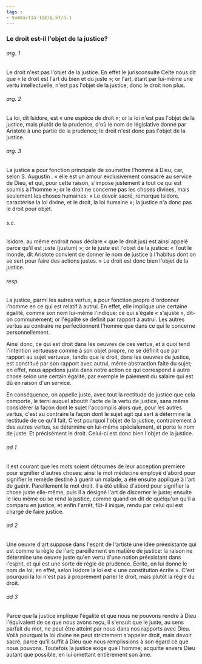 ```yaml
---
tags : 
- Summa/IIa-IIæ/q.57/a.1
---
```


### Le droit est-il l'objet de la justice?

###### arg. 1
Le droit n'est pas l'objet de la justice. En effet le jurisconsulte Celte nous dit que « le droit est l'art du bien et du juste »; or l'art, étant par lui-même une vertu intellectuelle, n'est pas l'objet de la justice, donc le droit non plus. 

###### arg. 2
La loi, dit Isidore, est « une espèce de droit »; or la loi n'est pas l'objet de la justice, mais plutôt de la prudence, d'où le nom de législative donné par Aristote à une partie de la prudence; le droit n'est donc pas l'objet de la justice. 

###### arg. 3
La justice a pour fonction principale de soumettre l'homme à Dieu; car, selon S. Augustin . « elle est un amour exclusivement consacré au service de Dieu, et qui, pour cette raison, s'impose justement à tout ce qui est soumis à l'homme »; or le droit ne concerne pas les choses divines, mais seulement les choses humaines: « Le devoir sacré, remarque Isidore. caractérise la loi divine, et le droit, la loi humaine »; la justice n'a donc pas le droit pour objet. 

###### s.c.
Isidore, au même endroit nous déclare « que le droit jus) est ainsi appelé parce qu'il est juste (justum) »; or le juste est l'objet de la justice: « Tout le monde, dit Aristote convient de donner le nom de justice à l'habitus dont on se sert pour faire des actions justes. » Le droit est donc bien l'objet de la justice. 

###### resp.
La justice, parmi les autres vertus, a pour fonction propre d'ordonner l'homme en ce qui est relatif à autrui. En effet, elle implique une certaine égalité, comme son nom lui-même l'indique: ce qui s'égale « s'ajuste », dit-on communément; or l'égalité se définit par rapport à autrui. Les autres vertus au contraire ne perfectionnent l'homme que dans ce qui le concerne personnellement. 

Ainsi donc, ce qui est droit dans les oeuvres de ces vertus, et à quoi tend l'intention vertueuse comme à son objet propre, ne se définit que par rapport au sujet vertueux, tandis que le droit, dans les oeuvres de justice, est constitué par son rapport avec autrui, même abstraction faite du sujet; en effet, nous appelons juste dans notre action ce qui correspond à autre chose selon une certain égalité, par exemple le paiement du salaire qui est dû en raison d'un service. 

En conséquence, on appelle juste, avec tout la rectitude de justice que cela comporte, le terni auquel aboutit l'acte de la vertu de justice, sans même considérer la façon dont le sujet l'accomplis alors que, pour les autres vertus, c'est au contraire la façon dont le sujet agit qui sert à détermine la rectitude de ce qu'il fait. C'est pourquoi l'objet de la justice, contrairement à des autres vertus, se détermine en lui-même spécialement, et porte le nom de juste. Et précisément le droit. Celui-ci est donc bien l'objet de la justice. 

###### ad 1
Il est courant que les mots soient détournés de leur acception première pour signifier d'autres choses: ainsi le mot médecine employé d'abord pour signifier le remède destiné à guérir un malade, a été ensuite appliqué à l'art de guérir. Pareillement le mot droit. Il a été utilisé d'abord pour signifier la chose juste elle-même, puis il a désigné l'art de discerner le juste; ensuite le lieu même où se rend la justice, comme quand on dit de quelqu'un qu'il a comparu en justice; et enfin l'arrêt, fût-il inique, rendu par celui qui est chargé de faire justice. 

###### ad 2
Une oeuvre d'art suppose dans l'esprit de l'artiste une idée préexistante qui est comme la règle de l'art; pareillement en matière de justice: la raison ne détermine une oeuvre juste qu'en vertu d'une notion préexistant dans l'esprit, et qui est une sorte de règle de prudence. Écrite, on lui donne le nom de loi; en effet, selon Isidore la loi est « une constitution écrite ». C'est pourquoi la loi n'est pas à proprement parler le droit, mais plutôt la règle du droit. 

###### ad 3
Parce que la justice implique l'égalité et que nous ne pouvons rendre à Dieu l'équivalent de ce que nous avons reçu, il s'ensuit que le juste, au sens parfait du mot, ne peut être atteint par nous dans nos rapports avec Dieu. Voilà pourquoi la loi divine ne peut strictement s'appeler droit, mais devoir sacré, parce qu'il suffit à Dieu que nous remplissions à son égard ce que nous pouvons. Toutefois la justice exige que l'homme; acquitte envers Dieu autant que possible, en lui omettant entièrement son âme. 

